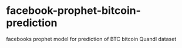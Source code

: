 # facebook-prophet-bitcoin-prediction
facebooks prophet model for prediction of BTC bitcoin Quandl dataset
